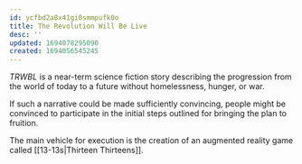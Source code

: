 ```yaml
---
id: ycfbd2a8x41gi0smmpufk0o
title: The Revolution Will Be Live
desc: ''
updated: 1694078295090
created: 1694056545245
---
```


_TRWBL_ is a near-term science fiction story describing the progression from the world of today to a future without homelessness, hunger, or war.

If such a narrative could be made sufficiently convincing, people might be convinced to participate in the initial steps outlined for bringing the plan to fruition.

The main vehicle for execution is the creation of an augmented reality game called [[13-13s|Thirteen Thirteens]].
